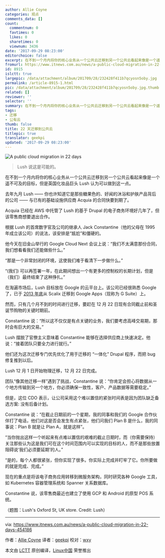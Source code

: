 ```yaml
---
author: Allie Coyne
categories: 观点
comments_data: []
count:
  commentnum: 0
  favtimes: 0
  likes: 0
  sharetimes: 0
  viewnum: 3436
date: '2017-09-29 08:23:00'
editorchoice: false
excerpt: 在不到一个月内将你的核心业务从一个公共云迁移到另一个公共云看起来像是一个遥不可及的目标，但是英国化妆品巨头 Lush 认为可以做到这一点。
fromurl: https://www.itnews.com.au/news/a-public-cloud-migration-in-22-days-454186
id: 8915
islctt: true
largepic: /data/attachment/album/201709/28/232428f411b7qcyosn5oby.jpg
permalink: /article-8915-1.html
pic: /data/attachment/album/201709/28/232428f411b7qcyosn5oby.jpg.thumb.jpg
related: []
reviewer: ''
selector: ''
summary: 在不到一个月内将你的核心业务从一个公共云迁移到另一个公共云看起来像是一个遥不可及的目标，但是英国化妆品巨头 Lush 认为可以做到这一点。
tags:
- 迁移
- 公有云
thumb: false
title: 22 天迁移到公共云
titlepic: true
translator: geekpi
updated: '2017-09-29 08:23:00'
---
```


![A public cloud migration in 22 days](/data/attachment/album/201709/28/232428f411b7qcyosn5oby.jpg)



> 
> Lush 说这是可能的。
> 
> 
> 


在不到一个月内将你的核心业务从一个公共云迁移到另一个公共云看起来像是一个遥不可及的目标，但是英国化妆品巨头 Lush 认为可以做到这一点。


去年九月 Lush —— 你也许知道它是那些糖果色的、好闻的沐浴和护肤产品背后的公司 —— 与已有的基础设施供应商 Acquia 的合同快要到期了。


Acquia 已经在 AWS 中托管了 Lush 的基于 Drupal 的电子商务环境好几年了，但该零售商想要退出合作。


根据 Lush 的首席数字官及公司的继承人 Jack Constantine（他的父母在 1995 年成立该公司）的说法，该安排是“尴尬”和僵硬的。


他今天在旧金山举行的 Google Cloud Next 会议上说：“我们不太满意那份合同，我们想看看我们还能做些什么。”


“那是一个非常封闭的环境，这使我们难于看清下一步做什么。”


“(我们) 可以再签署一年，在此期间想出一个有更多的控制权的长期计划，但是（我们）最终结束了这种挣扎。”


在淘遍市场后，Lush 目标放在 Google 的云平台上。该公司已经很熟悉 Google 了，已于 [2013 年底](https://cloud.googleblog.com/2013/12/google-apps-helps-eco-cosmetics-company.html)从 Scalix 迁移到 Google Apps（现称为 G Suite）上。


然而，只有几个月不到的时间进行迁移，要赶在 12 月 22 日现有合同截止前和圣诞节购物的关键时期前。


Constantine 说：“所以这不仅仅是有点关键的业务，我们要考虑高峰交易期，那时会有巨大的交易。”


Lush 摆脱了官僚主义意味着 Constantine 能够在选择供应商上快速决定。他说：“接着团队只要全力进行就行。”


他们还为这次迁移专门优先优化了用于迁移的 “一体化” Drupal 程序，而把 bug 修复推到以后。


Lush 12 月 1 日开始物理迁移，12 月 22 日完成。


团队“像其他迁移一样”遇到了挑战，Constantine 说：“你肯定会担心将数据从一个地方传输到另一个地方，你必须确保一致性，客户、产品数据等需要稳定。”


但是，这位 CDO 表示，让公司采用这个难以置信的紧张时间表是因为团队缺乏备选方案: 没有后备计划。


Constantine 说：“在截止日期前的一个星期，我的同事和我们的 Google 合作伙伴打了电话，他们对这是否会发生有点紧张，他们问我们 Plan B 是什么，我的同事说：Plan B 就是让 Plan A，就是这样”。


“当你抛出这样一个听起来有点难以置信的艰难的截止日期时，而（你需要保持）关注那些认为这是我们可在这个时间范围内可以实现的目标的人，而不是那些放置阻碍说‘我们必须要延期’的人。”


“是的，每个人都很紧张，但你实现了很多。你实际上完成并盯牢了它。你所要做的就是完成、完成。”


现在的重点是将该电子商务应用转移到微服务架构，同时研究各种 Google 工具，如 Kubernetes 容器管理系统和 Spanner 关系数据库。


Constantine 说，该零售商最近也建立了使用 GCP 和 Android 的原型 POS 系统。


（题图：Lush's Oxford St, UK store. Credit: Lush）




---


via: <https://www.itnews.com.au/news/a-public-cloud-migration-in-22-days-454186>


作者：[Allie Coyne](https://www.itnews.com.au/author/allie-coyne-461593) 译者：[geekpi](https://github.com/geekpi) 校对：[wxy](https://github.com/wxy)


本文由 [LCTT](https://github.com/LCTT/TranslateProject) 原创编译，[Linux中国](https://linux.cn/) 荣誉推出